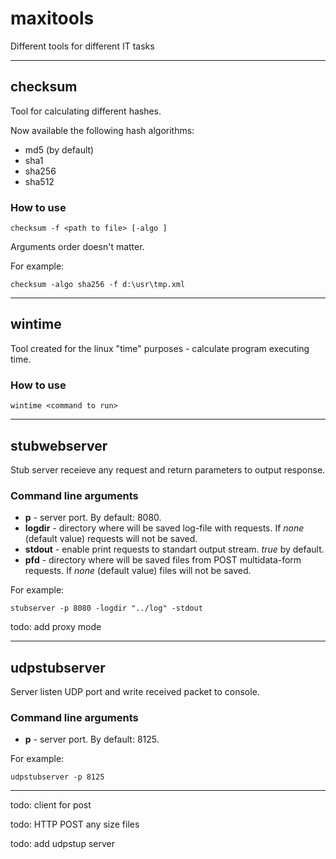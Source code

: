 # maxitools
Different tools for different IT tasks

---
## checksum
Tool for calculating different hashes.

Now available the following hash algorithms:
* md5 (by default)
* sha1
* sha256
* sha512

### How to use
`checksum -f <path to file> [-algo ]`

Arguments order doesn't matter.

For example:

`checksum -algo sha256 -f d:\usr\tmp.xml`

---
## wintime
Tool created for the linux "time" purposes - calculate program executing time.

### How to use
`wintime <command to run>`

---
## stubwebserver
Stub server receieve any request and return parameters to output response.

### Command line arguments
* **p** - server port. By default: 8080.
* **logdir** - directory where will be saved log-file with requests. If *none* (default value) requests will not be saved.
* **stdout** - enable print requests to standart output stream. *true* by default.
* **pfd** - directory where will be saved files from POST multidata-form requests. If *none* (default value) files will not be saved.

For example:

`stubserver -p 8080 -logdir "../log" -stdout`

todo: add proxy mode

---
## udpstubserver
Server listen UDP port and write received packet to console.

### Command line arguments
* **p** - server port. By default: 8125.

For example:

`udpstubserver -p 8125`

---
todo: client for post

todo: HTTP POST any size files

todo: add udpstup server